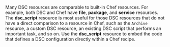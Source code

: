 Many DSC resources are comparable to built-in Chef resources. For
example, both DSC and Chef have **file**, **package**, and **service**
resources. The **dsc_script** resource is most useful for those DSC
resources that do not have a direct comparison to a resource in Chef,
such as the `Archive` resource, a custom DSC resource, an existing DSC
script that performs an important task, and so on. Use the
**dsc_script** resource to embed the code that defines a DSC
configuration directly within a Chef recipe.